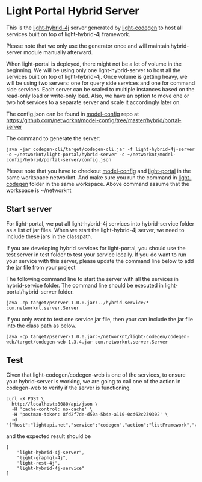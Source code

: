 # Light Portal Hybrid Server

This is the [light-hybrid-4j](https://github.com/networknt/light-hybrid-4j) 
server generated by [light-codegen](https://github.com/networknt/light-codegen) to 
host all services built on top of light-hybrid-4j framework.
 
Please note that we only use the generator once and will maintain hybrid-server
module manually afterward. 
 
When light-portal is deployed, there might not be a lot of volume in the beginning. 
We will be using only one light-hybrid-server to host all the services built on top
of light-hybrid-4j. Once volume is getting heavy, we will be using two servers: one
for query side services and one for command side services. Each server can be scaled
to multiple instances based on the read-only load or write-only load. Also, we have
an option to move one or two hot services to a separate server and scale it accordingly
later on.

The config.json can be found in [model-config](https://github.com/networknt/model-config) 
repo at https://github.com/networknt/model-config/tree/master/hybrid/portal-server 


The command to generate the server:

```
java -jar codegen-cli/target/codegen-cli.jar -f light-hybrid-4j-server -o ~/networknt/light-portal/hybrid-server -c ~/networknt/model-config/hybrid/portal-server/config.json
```

Please note that you have to checkout [model-config](https://github.com/networknt/model-config) 
and [light-portal](https://github.com/networknt/light-portal) in the same workspace
networknt. And make sure you run the command in [light-codegen](https://github.com/networknt/light-codegen)
folder in the same workspace. Above command assume that the workspace is ~/networknt


## Start server

For light-portal, we put all light-hybrid-4j services into hybrid-service folder as
a list of jar files. When we start the light-hybrid-4j server, we need to include
these jars in the classpath. 

If you are developing hybrid services for light-portal, you should use the test server
in test folder to test your service locally. If you do want to run your service with
this server, please update the command line below to add the jar file from your project

The following command line to start the server with all the services in hybrid-service
folder. The command line should be executed in light-portal/hybrid-server folder.

```
java -cp target/pserver-1.0.0.jar:../hybrid-service/* com.networknt.server.Server
```

If you only want to test one service jar file, then your can include the jar file into 
the class path as below.

```
java -cp target/pserver-1.0.0.jar:~/networknt/light-codegen/codegen-web/target/codegen-web-1.3.4.jar com.networknt.server.Server
```

## Test

Given that light-codegen/codegen-web is one of the services, to ensure your hybrid-server
is working, we are going to call one of the action in codegen-web to verify if the server
is functioning.

```
curl -X POST \
  http://localhost:8080/api/json \
  -H 'cache-control: no-cache' \
  -H 'postman-token: 8fd2f7de-d50a-5b4e-a110-0cd62c239302' \
  -d '{"host":"lightapi.net","service":"codegen","action":"listFramework","version":"0.0.1"}'
```

and the expected result should be

```
[
    "light-hybrid-4j-server",
    "light-graphql-4j",
    "light-rest-4j",
    "light-hybrid-4j-service"
]
```
